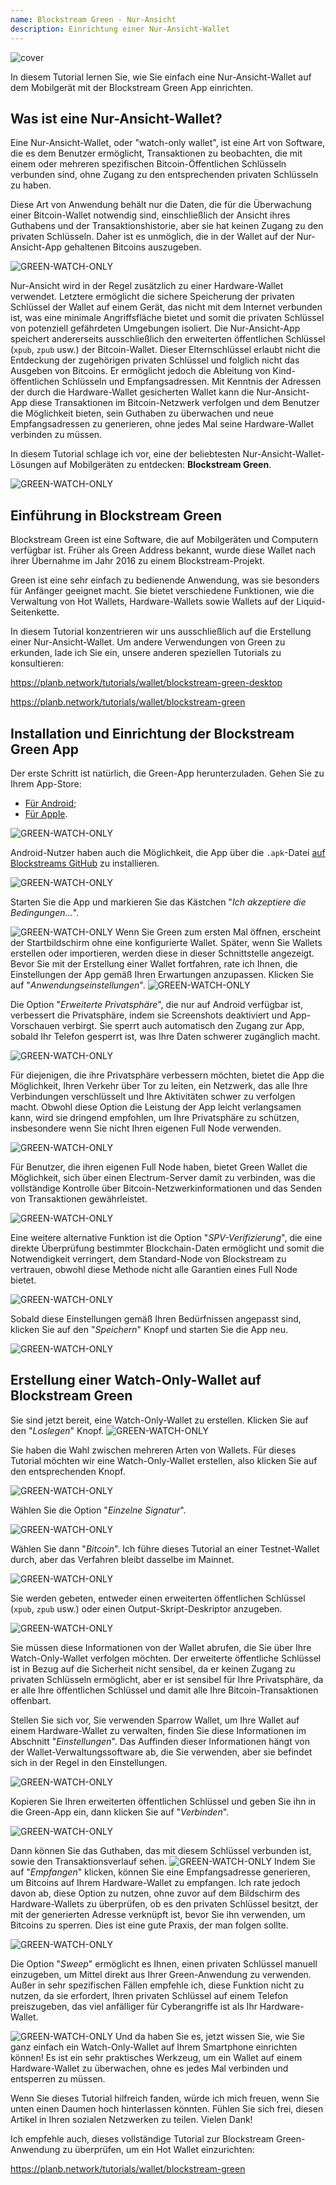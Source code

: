 ```yaml
---
name: Blockstream Green - Nur-Ansicht
description: Einrichtung einer Nur-Ansicht-Wallet
---
```

![cover](assets/cover.webp)

In diesem Tutorial lernen Sie, wie Sie einfach eine Nur-Ansicht-Wallet auf dem Mobilgerät mit der Blockstream Green App einrichten.

## Was ist eine Nur-Ansicht-Wallet?

Eine Nur-Ansicht-Wallet, oder "watch-only wallet", ist eine Art von Software, die es dem Benutzer ermöglicht, Transaktionen zu beobachten, die mit einem oder mehreren spezifischen Bitcoin-Öffentlichen Schlüsseln verbunden sind, ohne Zugang zu den entsprechenden privaten Schlüsseln zu haben.

Diese Art von Anwendung behält nur die Daten, die für die Überwachung einer Bitcoin-Wallet notwendig sind, einschließlich der Ansicht ihres Guthabens und der Transaktionshistorie, aber sie hat keinen Zugang zu den privaten Schlüsseln. Daher ist es unmöglich, die in der Wallet auf der Nur-Ansicht-App gehaltenen Bitcoins auszugeben.

![GREEN-WATCH-ONLY](assets/fr/01.webp)

Nur-Ansicht wird in der Regel zusätzlich zu einer Hardware-Wallet verwendet. Letztere ermöglicht die sichere Speicherung der privaten Schlüssel der Wallet auf einem Gerät, das nicht mit dem Internet verbunden ist, was eine minimale Angriffsfläche bietet und somit die privaten Schlüssel von potenziell gefährdeten Umgebungen isoliert. Die Nur-Ansicht-App speichert andererseits ausschließlich den erweiterten öffentlichen Schlüssel (`xpub`, `zpub` usw.) der Bitcoin-Wallet. Dieser Elternschlüssel erlaubt nicht die Entdeckung der zugehörigen privaten Schlüssel und folglich nicht das Ausgeben von Bitcoins. Er ermöglicht jedoch die Ableitung von Kind-öffentlichen Schlüsseln und Empfangsadressen. Mit Kenntnis der Adressen der durch die Hardware-Wallet gesicherten Wallet kann die Nur-Ansicht-App diese Transaktionen im Bitcoin-Netzwerk verfolgen und dem Benutzer die Möglichkeit bieten, sein Guthaben zu überwachen und neue Empfangsadressen zu generieren, ohne jedes Mal seine Hardware-Wallet verbinden zu müssen.

In diesem Tutorial schlage ich vor, eine der beliebtesten Nur-Ansicht-Wallet-Lösungen auf Mobilgeräten zu entdecken: **Blockstream Green**.

![GREEN-WATCH-ONLY](assets/fr/02.webp)

## Einführung in Blockstream Green

Blockstream Green ist eine Software, die auf Mobilgeräten und Computern verfügbar ist. Früher als Green Address bekannt, wurde diese Wallet nach ihrer Übernahme im Jahr 2016 zu einem Blockstream-Projekt.

Green ist eine sehr einfach zu bedienende Anwendung, was sie besonders für Anfänger geeignet macht. Sie bietet verschiedene Funktionen, wie die Verwaltung von Hot Wallets, Hardware-Wallets sowie Wallets auf der Liquid-Seitenkette.

In diesem Tutorial konzentrieren wir uns ausschließlich auf die Erstellung einer Nur-Ansicht-Wallet. Um andere Verwendungen von Green zu erkunden, lade ich Sie ein, unsere anderen speziellen Tutorials zu konsultieren:

https://planb.network/tutorials/wallet/blockstream-green-desktop

https://planb.network/tutorials/wallet/blockstream-green

## Installation und Einrichtung der Blockstream Green App
Der erste Schritt ist natürlich, die Green-App herunterzuladen. Gehen Sie zu Ihrem App-Store:
- [Für Android](https://play.google.com/store/apps/details?id=com.greenaddress.greenbits_android_wallet);
- [Für Apple](https://apps.apple.com/us/app/green-bitcoin-wallet/id1402243590).

![GREEN-WATCH-ONLY](assets/fr/03.webp)

Android-Nutzer haben auch die Möglichkeit, die App über die `.apk`-Datei [auf Blockstreams GitHub](https://github.com/Blockstream/green_android/releases) zu installieren.

![GREEN-WATCH-ONLY](assets/fr/04.webp)

Starten Sie die App und markieren Sie das Kästchen "*Ich akzeptiere die Bedingungen...*".

![GREEN-WATCH-ONLY](assets/fr/05.webp)
Wenn Sie Green zum ersten Mal öffnen, erscheint der Startbildschirm ohne eine konfigurierte Wallet. Später, wenn Sie Wallets erstellen oder importieren, werden diese in dieser Schnittstelle angezeigt. Bevor Sie mit der Erstellung einer Wallet fortfahren, rate ich Ihnen, die Einstellungen der App gemäß Ihren Erwartungen anzupassen. Klicken Sie auf "*Anwendungseinstellungen*".
![GREEN-WATCH-ONLY](assets/fr/06.webp)

Die Option "*Erweiterte Privatsphäre*", die nur auf Android verfügbar ist, verbessert die Privatsphäre, indem sie Screenshots deaktiviert und App-Vorschauen verbirgt. Sie sperrt auch automatisch den Zugang zur App, sobald Ihr Telefon gesperrt ist, was Ihre Daten schwerer zugänglich macht.

![GREEN-WATCH-ONLY](assets/fr/07.webp)

Für diejenigen, die ihre Privatsphäre verbessern möchten, bietet die App die Möglichkeit, Ihren Verkehr über Tor zu leiten, ein Netzwerk, das alle Ihre Verbindungen verschlüsselt und Ihre Aktivitäten schwer zu verfolgen macht. Obwohl diese Option die Leistung der App leicht verlangsamen kann, wird sie dringend empfohlen, um Ihre Privatsphäre zu schützen, insbesondere wenn Sie nicht Ihren eigenen Full Node verwenden.

![GREEN-WATCH-ONLY](assets/fr/08.webp)

Für Benutzer, die ihren eigenen Full Node haben, bietet Green Wallet die Möglichkeit, sich über einen Electrum-Server damit zu verbinden, was die vollständige Kontrolle über Bitcoin-Netzwerkinformationen und das Senden von Transaktionen gewährleistet.

![GREEN-WATCH-ONLY](assets/fr/09.webp)

Eine weitere alternative Funktion ist die Option "*SPV-Verifizierung*", die eine direkte Überprüfung bestimmter Blockchain-Daten ermöglicht und somit die Notwendigkeit verringert, dem Standard-Node von Blockstream zu vertrauen, obwohl diese Methode nicht alle Garantien eines Full Node bietet.

![GREEN-WATCH-ONLY](assets/fr/10.webp)

Sobald diese Einstellungen gemäß Ihren Bedürfnissen angepasst sind, klicken Sie auf den "*Speichern*" Knopf und starten Sie die App neu.

![GREEN-WATCH-ONLY](assets/fr/11.webp)

## Erstellung einer Watch-Only-Wallet auf Blockstream Green
Sie sind jetzt bereit, eine Watch-Only-Wallet zu erstellen. Klicken Sie auf den "*Loslegen*" Knopf.
![GREEN-WATCH-ONLY](assets/fr/12.webp)

Sie haben die Wahl zwischen mehreren Arten von Wallets. Für dieses Tutorial möchten wir eine Watch-Only-Wallet erstellen, also klicken Sie auf den entsprechenden Knopf.

![GREEN-WATCH-ONLY](assets/fr/13.webp)

Wählen Sie die Option "*Einzelne Signatur*".

![GREEN-WATCH-ONLY](assets/fr/14.webp)

Wählen Sie dann "*Bitcoin*". Ich führe dieses Tutorial an einer Testnet-Wallet durch, aber das Verfahren bleibt dasselbe im Mainnet.

![GREEN-WATCH-ONLY](assets/fr/15.webp)

Sie werden gebeten, entweder einen erweiterten öffentlichen Schlüssel (`xpub`, `zpub` usw.) oder einen Output-Skript-Deskriptor anzugeben.

![GREEN-WATCH-ONLY](assets/fr/16.webp)

Sie müssen diese Informationen von der Wallet abrufen, die Sie über Ihre Watch-Only-Wallet verfolgen möchten. Der erweiterte öffentliche Schlüssel ist in Bezug auf die Sicherheit nicht sensibel, da er keinen Zugang zu privaten Schlüsseln ermöglicht, aber er ist sensibel für Ihre Privatsphäre, da er alle Ihre öffentlichen Schlüssel und damit alle Ihre Bitcoin-Transaktionen offenbart.

Stellen Sie sich vor, Sie verwenden Sparrow Wallet, um Ihre Wallet auf einem Hardware-Wallet zu verwalten, finden Sie diese Informationen im Abschnitt "*Einstellungen*". Das Auffinden dieser Informationen hängt von der Wallet-Verwaltungssoftware ab, die Sie verwenden, aber sie befindet sich in der Regel in den Einstellungen.

![GREEN-WATCH-ONLY](assets/fr/17.webp)

Kopieren Sie Ihren erweiterten öffentlichen Schlüssel und geben Sie ihn in die Green-App ein, dann klicken Sie auf "*Verbinden*".

![GREEN-WATCH-ONLY](assets/fr/18.webp)

Dann können Sie das Guthaben, das mit diesem Schlüssel verbunden ist, sowie den Transaktionsverlauf sehen.
![GREEN-WATCH-ONLY](assets/fr/19.webp)
Indem Sie auf "*Empfangen*" klicken, können Sie eine Empfangsadresse generieren, um Bitcoins auf Ihrem Hardware-Wallet zu empfangen. Ich rate jedoch davon ab, diese Option zu nutzen, ohne zuvor auf dem Bildschirm des Hardware-Wallets zu überprüfen, ob es den privaten Schlüssel besitzt, der mit der generierten Adresse verknüpft ist, bevor Sie ihn verwenden, um Bitcoins zu sperren. Dies ist eine gute Praxis, der man folgen sollte.

![GREEN-WATCH-ONLY](assets/fr/20.webp)

Die Option "*Sweep*" ermöglicht es Ihnen, einen privaten Schlüssel manuell einzugeben, um Mittel direkt aus Ihrer Green-Anwendung zu verwenden. Außer in sehr spezifischen Fällen empfehle ich, diese Funktion nicht zu nutzen, da sie erfordert, Ihren privaten Schlüssel auf einem Telefon preiszugeben, das viel anfälliger für Cyberangriffe ist als Ihr Hardware-Wallet.

![GREEN-WATCH-ONLY](assets/fr/21.webp)
Und da haben Sie es, jetzt wissen Sie, wie Sie ganz einfach ein Watch-Only-Wallet auf Ihrem Smartphone einrichten können! Es ist ein sehr praktisches Werkzeug, um ein Wallet auf einem Hardware-Wallet zu überwachen, ohne es jedes Mal verbinden und entsperren zu müssen.

Wenn Sie dieses Tutorial hilfreich fanden, würde ich mich freuen, wenn Sie unten einen Daumen hoch hinterlassen könnten. Fühlen Sie sich frei, diesen Artikel in Ihren sozialen Netzwerken zu teilen. Vielen Dank!

Ich empfehle auch, dieses vollständige Tutorial zur Blockstream Green-Anwendung zu überprüfen, um ein Hot Wallet einzurichten:

https://planb.network/tutorials/wallet/blockstream-green